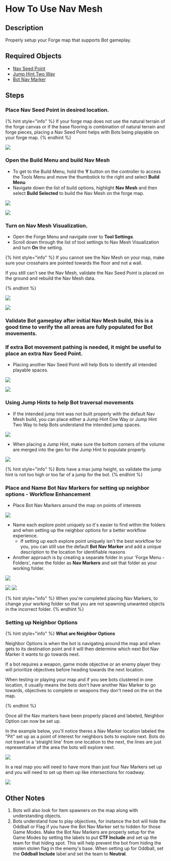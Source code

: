 # How To Use Nav Mesh

## Description

Properly setup your Forge map that supports Bot gameplay.

## Required Objects

* [Nav Seed Point](../objects/gameplay/nav-mesh/nav-seed-point.md)
* [Jump Hint Two Way](../objects/gameplay/nav-mesh/bot-jump-hint-two-way.md)
* [Bot Nav Marker](../objects/gameplay/nav-mesh/bot-nav-marker.md)

## Steps

### Place Nav Seed Point in desired location.

{% hint style="info" %}
If your forge map does not use the natural terrain of the forge canvas or if the base flooring is combination of natural terrain and forge pieces, placing a Nav Seed Point helps with Bots being playable on your forge map.
{% endhint %}

![](../.gitbook/assets/images/tutorials/nav-mesh-tutorial-seed-point.png)

### Open the Build Menu and build Nav Mesh
   * To get to the Build Menu, hold the **Y** button on the controller to access the Tools Menu and move the thumbstick to the right and select **Build Menu**
   * Navigate down the list of build options, highlight **Nav Mesh** and then select **Build Selected** to build the Nav Mesh on the forge map.

![](../.gitbook/assets/images/tutorials/nav-mesh-tutorial-build-menu.png)

![](../.gitbook/assets/images/tutorials/nav-mesh-tutorial-build-nav-mesh.png)

### Turn on Nav Mesh Visualization.
   * Open the Forge Menu and navigate over to **Tool Settings**.
   * Scroll down through the list of tool settings to Nav Mesh Visualization and turn **On** the setting.

{% hint style="info" %}
If you cannot see the Nav Mesh on your map, make sure your crosshairs are pointed towards the floor and not a wall.

If you still can't see the Nav Mesh, validate the Nav Seed Point is placed on the ground and rebuild the Nav Mesh data.

{% endhint %}

![](../.gitbook/assets/images/tutorials/nav-mesh-tutorial-tool-setting-nav-mesh-visualization.png)

![](../.gitbook/assets/images/tutorials/nav-mesh-tutorial-view-nav-mesh.png)


### Validate Bot gameplay after initial Nav Mesh build, this is a good time to verify the all areas are fully populated for Bot movements.

### If extra Bot movement pathing is needed, it might be useful to place an extra Nav Seed Point.
   * Placing another Nav Seed Point will help Bots to identify all intended playable spaces.
  
![](../.gitbook/assets/images/tutorials/nav-mesh-tutorial-non-populated-floors.png)

![](../.gitbook/assets/images/tutorials/nav-mesh-tutorial-extra-nav-seed-point.png)

### Using Jump Hints to help Bot traversal movements
   * If the intended jump hint was not built properly with the default Nav Mesh build, you can place either a Jump Hint One Way or Jump Hint Two Way to help Bots understand the intended jump spaces.
  
![](../.gitbook/assets/images/tutorials/nav-mesh-tutorial-using-jump-hint.png)

   * When placing a Jump Hint, make sure the bottom corners of the volume are merged into the geo for the Jump Hint to populate properly.
    
![](../.gitbook/assets/images/tutorials/nav-mesh-tutorial-using-jump-hint-geo.png)

{% hint style="info" %}
Bots have a max jump height, so validate the jump hint is not too high or too far of a jump for the bot.
{% endhint %}

### Place and Name Bot Nav Markers for setting up neighbor options - Workflow Enhancement
   * Place Bot Nav Markers around the map on points of interests

![](../.gitbook/assets/images/tutorials/nav-mesh-tutorial-bot-explore-points.png)

   * Name each explore point uniquely so it's easier to find within the folders and when setting up the neighbor options for a better workflow experience.
     * If setting up each explore point uniquely isn't the best workflow for you, you can still use the default **Bot Nav Marker** and add a unique description to the location for identifiable reasons
   * Another approach is by creating a separate folder in your 'Forge Menu - Folders', name the folder as **Nav Markers** and set that folder as your working folder.

![](../.gitbook/assets/images/tutorials/nav-mesh-tutorial-rename-nav-marker.png)

![](../.gitbook/assets/images/tutorials/nav-mesh-tutorial-nav-marker-folder.png)
![](../.gitbook/assets/images/tutorials/nav-mesh-tutorial-nav-marker-working-folder.png)

{% hint style="info" %}
When you're completed placing Nav Markers, to change your working folder so that you are not spawning unwanted objects in the incorrect folder.
{% endhint %}


### Setting up Neighbor Options

{% hint style="info" %}
**What are Neighbor Options**

Neighbor Options is when the bot is navigating around the map and when gets to its destination point and it will then determine which next Bot Nav Marker it wants to go towards next.

If a bot requires a weapon, game mode objective or an enemy player they will prioritize objectives before heading towards the next location.

When testing or playing your map and if you see bots clustered in one location, it usually means the bots don't have another Nav Marker to go towards, objectives to complete or weapons they don't need on the on the map.  

{% endhint %}

Once all the Nav markers have been properly placed and labeled, Neighbor Option can now be set up.

In the example below, you'll notice theres a Nav Marker location labeled the "Pit" set up as a point of interest for neighbors bots to explore next. Bots do not travel in a 'straight line' from one location to the next, the lines are just representative of the area the bots will explore next.

![](../.gitbook/assets/images/tutorials/nav-mesh-tutorial-bot-pathing.png)

In a real map you will need to have more than just four Nav Markers set up and you will need to set up them up like intersections for roadway.

![](../.gitbook/assets/images/tutorials/nav-mesh-tutorial-bot-pathing-overview.png)

## Other Notes

1. Bots will also look for Item spawners on the map along with understanding objects.
2. Bots understand how to play objectives, for instance the bot will hide the Oddball or Flag if you have the Bot Nav Marker set to hidden for those Game Modes. Make the Bot Nav Markers are properly setup for the Game Modes by setting the labels to put **CTF Include** and set up the team for that hiding spot. This will help prevent the bot from hiding the stolen stolen flag in the enemy's base. When setting up for Oddball, set the **Oddball Include** label and set the team to **Neutral**.
